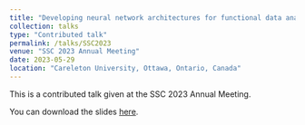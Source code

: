 ```yaml
---
title: "Developing neural network architectures for functional data analysis"
collection: talks
type: "Contributed talk"
permalink: /talks/SSC2023
venue: "SSC 2023 Annual Meeting"
date: 2023-05-29
location: "Careleton University, Ottawa, Ontario, Canada"
---
```


This is a contributed talk given at the SSC 2023 Annual Meeting. 

 You can download the slides [here](http://cedricbeaulac.github.io/files/SSCPresentation.pdf).
